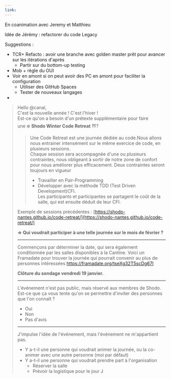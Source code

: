 ```yaml
---
link:
---
```


En coanimation avec Jeremy et Matthieu

Idée de Jérémy : refactorer du code Legacy

Suggestions :
- TCR+ Refacto : avoir une branche avec golden master prêt pour avancer sur les itérations d'après
	- Partir sur du bottom-up testing
- Mob + règle du OUI
- Voir en amont si on peut avoir des PC en amont pour faciliter la configuration
	- Utiliser des GitHub Spaces
	- Tester de nouveaux langages
- 

> Hello @canal,  
> C'est la nouvelle année ! C'est l'hiver !  
> Est-ce qu'on a besoin d'un prétexte supplémentaire pour faire une ❄️ **Shodo Winter Code Retreat** ⛩️?
> 
> > Une Code Retreat est une journée dédiée au code.Nous allons nous entrainer intensément sur le même exercice de code, en plusieurs sessions.  
> > Chaque session sera accompagnée d'une ou plusieurs contraintes, nous obligeant à sortir de notre zone de confort pour nous améliorer plus efficacement. Deux contraintes seront toujours en vigueur  
> > - Travailler en Pair-Programming  
> > - Développer avec la méthode TDD (Test Driven Development)CFI.  
> > Les participants et participantes se partagent le coût de la salle, qui est ensuite déduit de leur CFI.
> 
> Exemple de sessions précédentes : [https://shodo-nantes.github.io/code-retreat/](https://shodo-nantes.github.io/code-retreat/)
> 
> **=> Qui voudrait participer à une telle journée sur le mois de février ?**
> 
> ---
> Commençons par déterminer la date, qui sera également conditionnée par les salles disponibles à la Cantine.
> Voici un Framadate pour trouver la journée qui pourrait convenir au plus de personnes intéressées
> https://framadate.org/tseXg32T5scDg67I
> 
> **Clôture du sondage vendredi 19 janvier.**
> 
> ---
> L'événement n'est pas public, mais réservé aux membres de Shodo.
> Est-ce que ça vous tente qu'on se permettre d'inviter des personnes que l'on connaît ?
> - Oui
> - Non
> - Pas d'avis
> 
> ---
> J'impulse l'idée de l'événement, mais l'événement ne m'appartient pas.
> - Y a-t-il une personne qui voudrait animer la journée, ou la co-animer avec une autre personne (moi par défaut)
> - Y a-t-il une personne qui voudrait prendre part à l'organisation
> 	- Réserver la salle
> 	- Prévoir la logistique pour le jour J